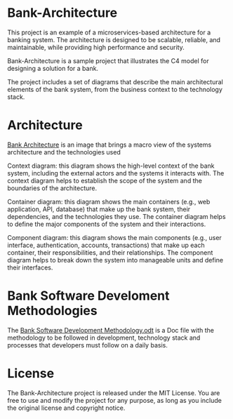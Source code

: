 # Bank-Architecture
This project is an example of a microservices-based architecture for a banking system. The architecture is designed to be scalable, reliable, and maintainable, while providing high performance and security.

Bank-Architecture is a sample project that illustrates the C4 model for designing a solution for a bank.

The project includes a set of diagrams that describe the main architectural elements of the bank system, from the business context to the technology stack. 

# Architecture

[Bank Architecture](https://github.com/diogo1z/Bank-Architecture/blob/main/Bank%20Architecture.png) is an image that brings a macro view of the systems architecture and the technologies used

Context diagram: this diagram shows the high-level context of the bank system, including the external actors and the systems it interacts with. The context diagram helps to establish the scope of the system and the boundaries of the architecture.

Container diagram: this diagram shows the main containers (e.g., web application, API, database) that make up the bank system, their dependencies, and the technologies they use. The container diagram helps to define the major components of the system and their interactions.

Component diagram: this diagram shows the main components (e.g., user interface, authentication, accounts, transactions) that make up each container, their responsibilities, and their relationships. The component diagram helps to break down the system into manageable units and define their interfaces.

# Bank Software Develoment Methodologies

The [Bank Software Development Methodology.odt](https://github.com/diogo1z/Bank-Architecture/blob/main/Bank%20Software%20Development%20Methodology.odt) is a Doc file with the methodology to be followed in development, technology stack and processes that developers must follow on a daily basis.



# License
The Bank-Architecture project is released under the MIT License. You are free to use and modify the project for any purpose, as long as you include the original license and copyright notice.